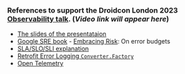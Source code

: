 ### References to support the Droidcon London 2023 [Observability talk](https://london.droidcon.com/josef-raska/). (*Video link will appear here*)

- [The slides of the presentataion](https://docs.google.com/presentation/d/1ZZMT4IXQQV5_fN-ESLX9egJrwSJivv7nCIYLfawTYfk/edit?usp=sharing)
- [Google SRE book](https://sre.google/sre-book/table-of-contents/) - [Embracing Risk](https://sre.google/sre-book/embracing-risk/): On error budgets
- [SLA/SLO/SLI explanation](https://www.atlassian.com/incident-management/kpis/sla-vs-slo-vs-sli)
- [Retrofit Error Logging `Converter.Factory`](https://github.com/jraska/github-client/blob/master/core/src/main/java/com/jraska/github/client/http/ErrorLoggingConverterFactory.kt)
- [Open Telemetry](https://opentelemetry.io/)
